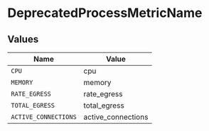 # DeprecatedProcessMetricName


## Values

| Name                 | Value                |
| -------------------- | -------------------- |
| `CPU`                | cpu                  |
| `MEMORY`             | memory               |
| `RATE_EGRESS`        | rate_egress          |
| `TOTAL_EGRESS`       | total_egress         |
| `ACTIVE_CONNECTIONS` | active_connections   |